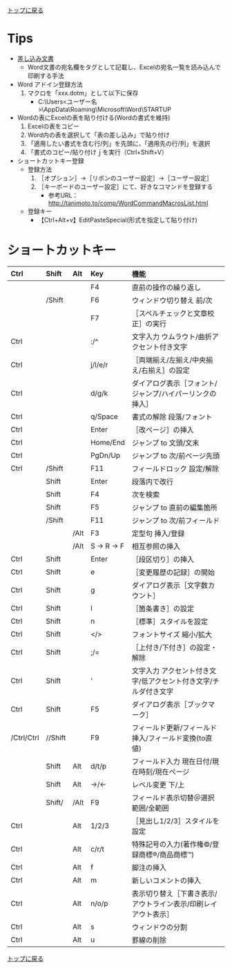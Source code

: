 [トップに戻る](../index.md)

# Tips

- [差し込み文書](https://xtech.nikkei.com/atcl/nxt/column/18/01256/032500004/?n_cid=nbpnxt_mled_itm)
	- Word文書の宛名欄をタグとして記載し、Excelの宛名一覧を読み込んで印刷する手法
- Word アドイン登録方法
	1. マクロを「xxx.dotm」として以下に保存
		- C:\Users\<ユーザー名>\AppData\Roaming\Microsoft\Word\STARTUP
- Wordの表にExcelの表を貼り付ける(Wordの書式を維持)
	1. Excelの表をコピー
	1. Word内の表を選択して「表の差し込み」で貼り付け
	1. 「適用したい書式を含む行/列」を先頭に、「適用先の行/列」を選択
	1. 「書式のコピー/貼り付けｊを実行（Ctrl+Shift+V）
- ショートカットキー登録
	- 登録方法
		1. ［オプション］→［リボンのユーザー設定］→［ユーザー設定］
		1. ［キーボードのユーザー設定］にて、好きなコマンドを登録する
			- 参考URL：http://tanimoto.to/comp/WordCommandMacrosList.html
	- 登録キー
		- 【Ctrl+Alt+v】EditPasteSpecial(形式を指定して貼り付け)

# ショートカットキー

|Ctrl|Shift|Alt|Key|機能|
|:---|:---|:---|:---|:---|
||||F4|直前の操作の繰り返し|
||/Shift||F6|ウィンドウ切り替え 前/次|
||||F7|［スペルチェックと文章校正］の実行|
|Ctrl|||:/^|文字入力 ウムラウト/曲折アクセント付き文字|
|Ctrl|||j/l/e/r|［両端揃え/左揃え/中央揃え/右揃え］の設定|
|Ctrl|||d/g/k|ダイアログ表示［フォント/ジャンプ/ハイパーリンクの挿入］|
|Ctrl|||q/Space|書式の解除 段落/フォント|
|Ctrl|||Enter|［改ページ］の挿入|
|Ctrl|||Home/End|ジャンプ to 文頭/文末|
|Ctrl|||PgDn/Up|ジャンプ to 次/前ページ先頭|
|Ctrl|/Shift||F11|フィールドロック 設定/解除|
||Shift||Enter|段落内で改行|
||Shift||F4|次を検索|
||Shift||F5|ジャンプ to 直前の編集箇所|
||/Shift||F11|ジャンプ to 次/前フィールド|
|||/Alt|F3|定型句 挿入/登録|
|||/Alt|S → R → F|相互参照の挿入|
|Ctrl|Shift||Enter|［段区切り］の挿入|
|Ctrl|Shift||e|［変更履歴の記録］の開始|
|Ctrl|Shift||g|ダイアログ表示［文字数カウント］|
|Ctrl|Shift||l|［箇条書き］の設定|
|Ctrl|Shift||n|［標準］スタイルを設定|
|Ctrl|Shift||</>|フォントサイズ 縮小/拡大|
|Ctrl|Shift||;/=|［上付き/下付き］の設定・解除|
|Ctrl|Shift||'|文字入力 アクセント付き文字/低アクセント付き文字/チルダ付き文字|
|Ctrl|Shift||F5|ダイアログ表示［ブックマーク］|
|/Ctrl/Ctrl|//Shift||F9|フィールド更新/フィールド挿入/フィールド変換(to直値)|
||Shift|Alt|d/t/p|フィールド入力 現在日付/現在時刻/現在ページ|
||Shift|Alt|→/←|レベル変更 下/上|
||Shift/|/Alt|F9|フィールド表示切替＠選択範囲/全範囲|
|Ctrl||Alt|1/2/3|［見出し1/2/3］スタイルを設定|
|Ctrl||Alt|c/r/t|特殊記号の入力(著作権&copy;/登録商標&reg;/商品商標&trade;)|
|Ctrl||Alt|f|脚注の挿入|
|Ctrl||Alt|m|新しいコメントの挿入|
|Ctrl||Alt|n/o/p|表示切り替え［下書き表示/アウトライン表示/印刷レイアウト表示］|
|Ctrl||Alt|s|ウィンドウの分割|
|Ctrl||Alt|u|罫線の削除|

[トップに戻る](../index.md)
